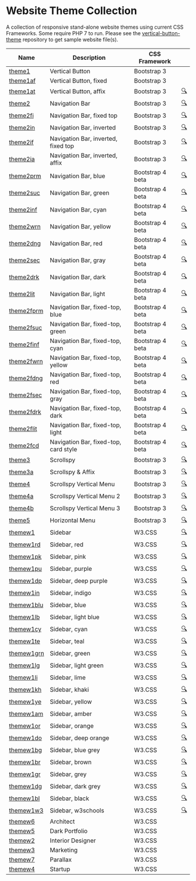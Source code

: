 # Website Theme Collection
A collection of responsive stand-alone website themes using current CSS Frameworks.  Some require PHP 7 to run.  Please see the [vertical-button-theme](https://github.com/emrickj/vertical-button-theme) repository to get sample website file(s).

| Name | Description | CSS Framework | |
| --- | --- | --- | --- |
| [theme1](theme1.php) | Vertical Button | Bootstrap 3 | |
| [theme1af](theme1af.php) | Vertical Button, fixed | Bootstrap 3 | |
| [theme1at](theme1at.php) | Vertical Button, affix | Bootstrap 3 | <a href="https://www.gem-editor.com/gwc/theme1at.php?u=501" target="_blank">:mag:</a> |
| [theme2](theme2.php) | Navigation Bar | Bootstrap 3 | <a href="https://www.gem-editor.com/gwc/theme2.php?u=501" target="_blank">:mag:</a> |
| [theme2fi](theme2fi.php) | Navigation Bar, fixed top | Bootstrap 3 | <a href="https://www.gem-editor.com/gwc/theme2fi.php?u=501" target="_blank">:mag:</a> |
| [theme2in](theme2in.php) | Navigation Bar, inverted | Bootstrap 3 | <a href="https://www.gem-editor.com/gwc/theme2in.php?u=501" target="_blank">:mag:</a> |
| [theme2if](theme2if.php) | Navigation Bar, inverted, fixed top | Bootstrap 3 | <a href="https://www.gem-editor.com/gwc/theme2if.php?u=501" target="_blank">:mag:</a> |
| [theme2ia](theme2ia.php) | Navigation Bar, inverted, affix | Bootstrap 3 | <a href="https://www.gem-editor.com/gwc/theme2ia.php?u=500" target="_blank">:mag:</a> |
| [theme2prm](theme2prm.php) | Navigation Bar, blue | Bootstrap 4 beta | <a href="https://www.gem-editor.com/gwc/theme2prm.php?u=501" target="_blank">:mag:</a> |
| [theme2suc](theme2suc.php) | Navigation Bar, green | Bootstrap 4 beta | <a href="https://www.gem-editor.com/gwc/theme2suc.php?u=501" target="_blank">:mag:</a> |
| [theme2inf](theme2inf.php) | Navigation Bar, cyan | Bootstrap 4 beta | <a href="https://www.gem-editor.com/gwc/theme2inf.php?u=501" target="_blank">:mag:</a> |
| [theme2wrn](theme2wrn.php) | Navigation Bar, yellow | Bootstrap 4 beta | <a href="https://www.gem-editor.com/gwc/theme2wrn.php?u=501" target="_blank">:mag:</a> |
| [theme2dng](theme2dng.php) | Navigation Bar, red | Bootstrap 4 beta | <a href="https://www.gem-editor.com/gwc/theme2dng.php?u=501" target="_blank">:mag:</a> |
| [theme2sec](theme2sec.php) | Navigation Bar, gray | Bootstrap 4 beta | <a href="https://www.gem-editor.com/gwc/theme2sec.php?u=501" target="_blank">:mag:</a> |
| [theme2drk](theme2drk.php) | Navigation Bar, dark | Bootstrap 4 beta | <a href="https://www.gem-editor.com/gwc/theme2drk.php?u=501" target="_blank">:mag:</a> |
| [theme2lit](theme2lit.php) | Navigation Bar, light | Bootstrap 4 beta | <a href="https://www.gem-editor.com/gwc/theme2lit.php?u=501" target="_blank">:mag:</a> |
| [theme2fprm](theme2fprm.php) | Navigation Bar, fixed-top, blue | Bootstrap 4 beta | <a href="https://www.gem-editor.com/gwc/theme2fprm.php?u=501" target="_blank">:mag:</a> |
| [theme2fsuc](theme2fsuc.php) | Navigation Bar, fixed-top, green | Bootstrap 4 beta | <a href="https://www.gem-editor.com/gwc/theme2fsuc.php?u=501" target="_blank">:mag:</a> |
| [theme2finf](theme2finf.php) | Navigation Bar, fixed-top, cyan | Bootstrap 4 beta | <a href="https://www.gem-editor.com/gwc/theme2finf.php?u=501" target="_blank">:mag:</a> |
| [theme2fwrn](theme2fwrn.php) | Navigation Bar, fixed-top, yellow | Bootstrap 4 beta | <a href="https://www.gem-editor.com/gwc/theme2fwrn.php?u=501" target="_blank">:mag:</a> |
| [theme2fdng](theme2fdng.php) | Navigation Bar, fixed-top, red | Bootstrap 4 beta | <a href="https://www.gem-editor.com/gwc/theme2fdng.php?u=501" target="_blank">:mag:</a> |
| [theme2fsec](theme2fsec.php) | Navigation Bar, fixed-top, gray | Bootstrap 4 beta | <a href="https://www.gem-editor.com/gwc/theme2fsec.php?u=501" target="_blank">:mag:</a> |
| [theme2fdrk](theme2fdrk.php) | Navigation Bar, fixed-top, dark | Bootstrap 4 beta | <a href="https://www.gem-editor.com/gwc/theme2fdrk.php?u=501" target="_blank">:mag:</a> |
| [theme2flit](theme2flit.php) | Navigation Bar, fixed-top, light | Bootstrap 4 beta | <a href="https://www.gem-editor.com/gwc/theme2flit.php?u=501" target="_blank">:mag:</a> |
| [theme2fcd](theme2fcd.php) | Navigation Bar, fixed-top, card style | Bootstrap 4 beta | <a href="https://www.gem-editor.com/gwc/theme2fcd.php?u=501" target="_blank">:mag:</a> |
| [theme3](theme3.php) | Scrollspy | Bootstrap 3 | <a href="https://www.gem-editor.com/gwc/theme3.php?u=501" target="_blank">:mag:</a> |
| [theme3a](theme3a.php) | Scrollspy & Affix | Bootstrap 3 | <a href="https://www.gem-editor.com/gwc/theme3a.php?u=501" target="_blank">:mag:</a> |
| [theme4](theme4.php) | Scrollspy Vertical Menu | Bootstrap 3 | <a href="https://www.gem-editor.com/gwc/theme4.php?u=501" target="_blank">:mag:</a> |
| [theme4a](theme4a.php) | Scrollspy Vertical Menu 2 | Bootstrap 3 | <a href="https://www.gem-editor.com/gwc/theme4a.php?u=501" target="_blank">:mag:</a> |
| [theme4b](theme4b.php) | Scrollspy Vertical Menu 3 | Bootstrap 3 | <a href="https://www.gem-editor.com/gwc/theme4b.php?u=501" target="_blank">:mag:</a> |
| [theme5](theme5.php) | Horizontal Menu | Bootstrap 3 | <a href="https://www.gem-editor.com/gwc/theme5.php?u=501" target="_blank">:mag:</a> |
| [themew1](themew1.php) | Sidebar | W3.CSS | <a href="https://www.gem-editor.com/gwc/themew1.php?u=501" target="_blank">:mag:</a> |
| [themew1rd](themew1rd.php) | Sidebar, red | W3.CSS | <a href="https://www.gem-editor.com/gwc/themew1rd.php?u=501" target="_blank">:mag:</a> |
| [themew1pk](themew1pk.php) | Sidebar, pink | W3.CSS | <a href="https://www.gem-editor.com/gwc/themew1pk.php?u=501" target="_blank">:mag:</a> |
| [themew1pu](themew1pu.php) | Sidebar, purple | W3.CSS | <a href="https://www.gem-editor.com/gwc/themew1pu.php?u=501" target="_blank">:mag:</a> |
| [themew1dp](themew1dp.php) | Sidebar, deep purple | W3.CSS | <a href="https://www.gem-editor.com/gwc/themew1dp.php?u=501" target="_blank">:mag:</a> |
| [themew1in](themew1in.php) | Sidebar, indigo | W3.CSS | <a href="https://www.gem-editor.com/gwc/themew1in.php?u=501" target="_blank">:mag:</a> |
| [themew1blu](themew1blu.php) | Sidebar, blue | W3.CSS | <a href="https://www.gem-editor.com/gwc/themew1blu.php?u=501" target="_blank">:mag:</a> |
| [themew1lb](themew1lb.php) | Sidebar, light blue | W3.CSS | <a href="https://www.gem-editor.com/gwc/themew1lb.php?u=501" target="_blank">:mag:</a> |
| [themew1cy](themew1cy.php) | Sidebar, cyan | W3.CSS | <a href="https://www.gem-editor.com/gwc/themew1cy.php?u=501" target="_blank">:mag:</a> |
| [themew1te](themew1te.php) | Sidebar, teal | W3.CSS | <a href="https://www.gem-editor.com/gwc/themew1te.php?u=501" target="_blank">:mag:</a> |
| [themew1grn](themew1grn.php) | Sidebar, green | W3.CSS | <a href="https://www.gem-editor.com/gwc/themew1grn.php?u=501" target="_blank">:mag:</a> |
| [themew1lg](themew1lg.php) | Sidebar, light green | W3.CSS | <a href="https://www.gem-editor.com/gwc/themew1lg.php?u=501" target="_blank">:mag:</a> |
| [themew1li](themew1li.php) | Sidebar, lime | W3.CSS | <a href="https://www.gem-editor.com/gwc/themew1li.php?u=501" target="_blank">:mag:</a> |
| [themew1kh](themew1kh.php) | Sidebar, khaki | W3.CSS | <a href="https://www.gem-editor.com/gwc/themew1kh.php?u=501" target="_blank">:mag:</a> |
| [themew1ye](themew1ye.php) | Sidebar, yellow | W3.CSS | <a href="https://www.gem-editor.com/gwc/themew1ye.php?u=501" target="_blank">:mag:</a> |
| [themew1am](themew1am.php) | Sidebar, amber | W3.CSS | <a href="https://www.gem-editor.com/gwc/themew1am.php?u=501" target="_blank">:mag:</a> |
| [themew1or](themew1or.php) | Sidebar, orange | W3.CSS | <a href="https://www.gem-editor.com/gwc/themew1or.php?u=501" target="_blank">:mag:</a> |
| [themew1do](themew1do.php) | Sidebar, deep orange | W3.CSS | <a href="https://www.gem-editor.com/gwc/themew1do.php?u=501" target="_blank">:mag:</a> |
| [themew1bg](themew1bg.php) | Sidebar, blue grey | W3.CSS | <a href="https://www.gem-editor.com/gwc/themew1bg.php?u=501" target="_blank">:mag:</a> |
| [themew1br](themew1br.php) | Sidebar, brown | W3.CSS | <a href="https://www.gem-editor.com/gwc/themew1br.php?u=501" target="_blank">:mag:</a> |
| [themew1gr](themew1gr.php) | Sidebar, grey | W3.CSS | <a href="https://www.gem-editor.com/gwc/themew1gr.php?u=501" target="_blank">:mag:</a> |
| [themew1dg](themew1dg.php) | Sidebar, dark grey | W3.CSS | <a href="https://www.gem-editor.com/gwc/themew1dg.php?u=501" target="_blank">:mag:</a> |
| [themew1bl](themew1bl.php) | Sidebar, black | W3.CSS | <a href="https://www.gem-editor.com/gwc/themew1bl.php?u=501" target="_blank">:mag:</a> |
| [themew1w3](themew1w3.php) | Sidebar, w3schools | W3.CSS | <a href="https://www.gem-editor.com/gwc/themew1w3.php?u=501" target="_blank">:mag:</a> |
| [themew6](themew6.php) | Architect | W3.CSS |
| [themew5](themew5.php) | Dark Portfolio | W3.CSS |
| [themew2](themew2.php) | Interior Designer | W3.CSS |
| [themew3](themew3.php) | Marketing | W3.CSS |
| [themew7](themew7.php) | Parallax | W3.CSS |
| [themew4](themew4.php) | Startup | W3.CSS |
